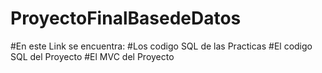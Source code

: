 # ProyectoFinalBasedeDatos
#En este Link se encuentra:
#Los codigo SQL de las Practicas
#El codigo SQL del Proyecto
#El MVC del Proyecto
